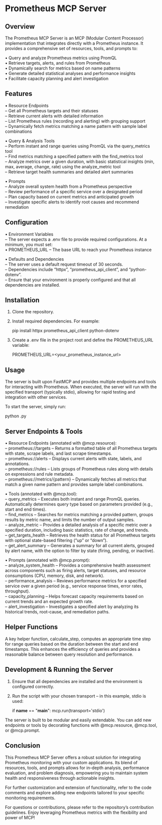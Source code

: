 Prometheus MCP Server
=======================

Overview
--------
The Prometheus MCP Server is an MCP (Modular Content Processor) implementation that integrates directly with a Prometheus instance. It provides a comprehensive set of resources, tools, and prompts to:
 
• Query and analyze Prometheus metrics using PromQL  
• Retrieve targets, alerts, and rules from Prometheus  
• Dynamically search for metrics based on name patterns  
• Generate detailed statistical analyses and performance insights  
• Facilitate capacity planning and alert investigation  

Features
--------
• Resource Endpoints  
  – Get all Prometheus targets and their statuses  
  – Retrieve current alerts with detailed information  
  – List Prometheus rules (recording and alerting) with grouping support  
  – Dynamically fetch metrics matching a name pattern with sample label combinations  

• Query & Analysis Tools  
  – Perform instant and range queries using PromQL via the query_metrics tool  
  – Find metrics matching a specified pattern with the find_metrics tool  
  – Analyze metrics over a given duration, with basic statistical insights (min, max, average, change, rate) using the analyze_metric tool  
  – Retrieve target health summaries and detailed alert summaries  

• Prompts  
  – Analyze overall system health from a Prometheus perspective  
  – Review performance of a specific service over a designated period  
  – Plan capacity based on current metrics and anticipated growth  
  – Investigate specific alerts to identify root causes and recommend remediation  

Configuration
-------------
• Environment Variables  
  – The server expects a .env file to provide required configurations. At a minimum, you must set:  
    • PROMETHEUS_URL – The base URL to reach your Prometheus instance  

• Defaults and Dependencies  
  – The server uses a default request timeout of 30 seconds.  
  – Dependencies include “httpx”, “prometheus_api_client”, and “python-dotenv”.  
  – Ensure that your environment is properly configured and that all dependencies are installed.

Installation
------------
1. Clone the repository.  
2. Install required dependencies. For example:  

   pip install httpx prometheus_api_client python-dotenv

3. Create a .env file in the project root and define the PROMETHEUS_URL variable:

   PROMETHEUS_URL=<your_prometheus_instance_url>

Usage
-----
The server is built upon FastMCP and provides multiple endpoints and tools for interacting with Prometheus. When executed, the server will run with the specified transport (typically stdio), allowing for rapid testing and integration with other services.

To start the server, simply run:

   python <filename>.py

Server Endpoints & Tools
--------------------------
• Resource Endpoints (annotated with @mcp.resource):  
  – prometheus://targets – Returns a formatted table of all Prometheus targets with state, scrape labels, and last scrape timestamps.  
  – prometheus://alerts – Displays current alerts with state, labels, and annotations.  
  – prometheus://rules – Lists groups of Prometheus rules along with details on expressions and rule metadata.  
  – prometheus://metrics/{pattern} – Dynamically fetches all metrics that match a given name pattern and provides sample label combinations.

• Tools (annotated with @mcp.tool):  
  – query_metrics – Executes both instant and range PromQL queries. Automatically determines query type based on parameters provided (e.g., start and end times).  
  – find_metrics – Searches for metrics matching a provided pattern, groups results by metric name, and limits the number of output samples.  
  – analyze_metric – Provides a detailed analysis of a specific metric over a specified duration, including basic statistics, rate of change, and trends.  
  – get_targets_health – Retrieves the health status for all Prometheus targets with optional state-based filtering (“up” or “down”).  
  – get_alert_summary – Generates a summary for all current alerts, grouped by alert name, with the option to filter by state (firing, pending, or inactive).

• Prompts (annotated with @mcp.prompt):  
  – analyze_system_health – Provides a comprehensive health assessment across components such as firing alerts, target statuses, and resource consumptions (CPU, memory, disk, and network).  
  – performance_analysis – Reviews performance metrics for a specified service over a given period (e.g., service response times, error rates, throughput).  
  – capacity_planning – Helps forecast capacity requirements based on current trends and an expected growth rate.  
  – alert_investigation – Investigates a specified alert by analyzing its historical trends, root-cause, and remediation paths.

Helper Functions
----------------
A key helper function, calculate_step, computes an appropriate time step for range queries based on the duration between the start and end timestamps. This enhances the efficiency of queries and provides a reasonable balance between query resolution and performance.

Development & Running the Server
----------------------------------
1. Ensure that all dependencies are installed and the environment is configured correctly.  
2. Run the script with your chosen transport – in this example, stdio is used:

   if __name__ == "__main__":
       mcp.run(transport='stdio')

The server is built to be modular and easily extendable. You can add new endpoints or tools by decorating functions with @mcp.resource, @mcp.tool, or @mcp.prompt.

Conclusion
----------
This Prometheus MCP Server offers a robust solution for integrating Prometheus monitoring with your custom applications. Its blend of resources, tools, and prompts allows for in-depth analysis, performance evaluation, and problem diagnosis, empowering you to maintain system health and responsiveness through actionable insights.

For further customization and extension of functionality, refer to the code comments and explore adding new endpoints tailored to your specific monitoring requirements.

For questions or contributions, please refer to the repository’s contribution guidelines. Enjoy leveraging Prometheus metrics with the flexibility and power of MCP!